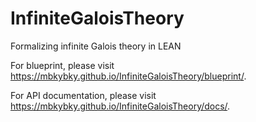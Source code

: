 # InfiniteGaloisTheory

Formalizing infinite Galois theory in LEAN

For blueprint, please visit https://mbkybky.github.io/InfiniteGaloisTheory/blueprint/.

For API documentation, please visit https://mbkybky.github.io/InfiniteGaloisTheory/docs/.
